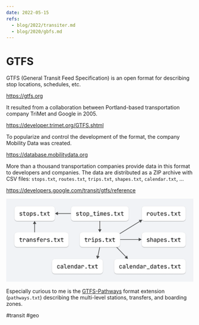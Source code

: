 ```yaml
---
date: 2022-05-15
refs:
  - blog/2022/transiter.md
  - blog/2020/gbfs.md
---
```


# GTFS

GTFS (General Transit Feed Specification) is an open format for describing
stop locations, schedules, etc.

https://gtfs.org

It resulted from a collaboration between Portland-based transportation
company TriMet and Google in 2005.

https://developer.trimet.org/GTFS.shtml

To popularize and control the development of the format, the company
Mobility Data was created.

https://database.mobilitydata.org

More than a thousand transportation companies provide data in this format
to developers and companies.
The data are distributed as a ZIP archive with CSV files: `stops.txt`,
`routes.txt`, `trips.txt`, `shapes.txt`, `calendar.txt`, ...

https://developers.google.com/transit/gtfs/reference

![GTFS](../2022/gtfs.png "GTFS")

Especially curious to me is the [GTFS-Pathways](https://docs.google.com/document/d/1qJOTe4m_a4dcJnvXYt4smYj4QQ1ejZ8CvLBYzDM5IyM)
format extension (`pathways.txt`) describing the multi-level stations, transfers, and boarding zones.

#transit #geo

